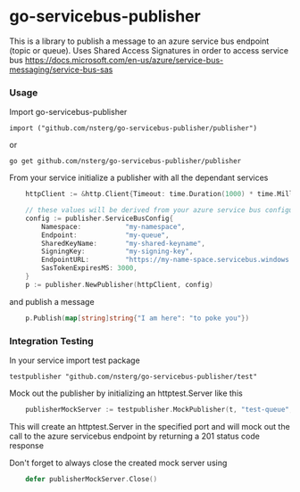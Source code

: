 # go-servicebus-publisher

This is a library to publish a message to an azure service bus endpoint (topic or queue).
Uses Shared Access Signatures in order to access service bus
https://docs.microsoft.com/en-us/azure/service-bus-messaging/service-bus-sas

### Usage

Import go-servicebus-publisher

```import ("github.com/nsterg/go-servicebus-publisher/publisher")```

or

```go get github.com/nsterg/go-servicebus-publisher/publisher```

From your service initialize a publisher with all the dependant services

```go
	httpClient := &http.Client{Timeout: time.Duration(1000) * time.Millisecond}

	// these values will be derived from your azure service bus configuration
	config := publisher.ServiceBusConfig{
		Namespace:           "my-namespace",
		Endpoint:            "my-queue",
		SharedKeyName:       "my-shared-keyname",
		SigningKey:          "my-signing-key",
		EndpointURL:         "https://my-name-space.servicebus.windows.net"
		SasTokenExpiresMS: 3000,
	}
	p := publisher.NewPublisher(httpClient, config)
```

 and publish a message

```go
	p.Publish(map[string]string{"I am here": "to poke you"})
```

### Integration Testing

In your service import test package

```testpublisher "github.com/nsterg/go-servicebus-publisher/test"```

Mock out the publisher by initializing an httptest.Server like this
```go
	publisherMockServer := testpublisher.MockPublisher(t, "test-queue", "7000", 201)
```

This will create an httptest.Server in the specified port and will mock out the call to the azure servicebus endpoint by returning a 201 status code response

Don't forget to always close the created mock server using
```go
	defer publisherMockServer.Close()
```